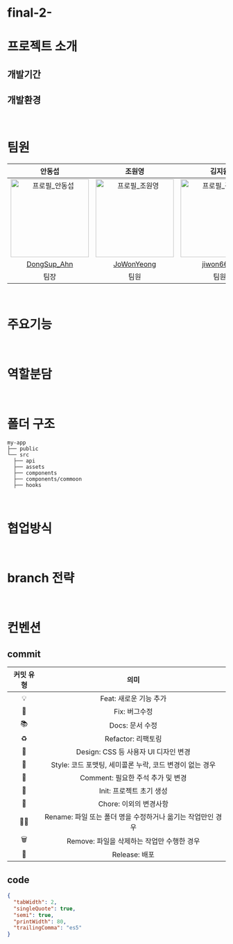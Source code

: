 # final-2-

# 프로젝트 소개

## 개발기간

## 개발환경

<br />

# 팀원

|안동섭|조원영|김지원|박지은|
| :---: | :---: | :---: | :---: |
| <img width="180" alt="프로필_안동섭" src="https://avatars.githubusercontent.com/u/96939334?s=400&u=6a4e635ccb574702b10b9464ce61bba61abefc72&v=4"> | <img width="180" alt="프로필_조원영" src="https://avatars.githubusercontent.com/u/92977925?v=4"> | <img width="180" alt="프로필_김지원" src="https://avatars.githubusercontent.com/u/126536438?v=4"> | <img width="180" alt="프로필_박지은" src="https://avatars.githubusercontent.com/u/98686191?v=4"> |
| [DongSup_Ahn](https://github.com/D-Sup) | [JoWonYeong](https://github.com/JoWonYeong) | [jiwon6635](https://github.com/jiwon6635) | [Eunnnnnnnn](https://github.com/Eunnnnnnnn) |
| 팀장 | 팀원 | 팀원 | 팀원 |

<br />

# 주요기능

<br />

# 역할분담

<br />

# 폴더 구조 

```
my-app
├── public
└── src
  ├── api
  ├── assets
  ├── components
  ├── components/commoon
  ├── hooks
```

<br />

# 협업방식

<br />

# branch 전략

<br />

# 컨벤션

## commit

| 커밋 유형 | 의미 |
| :---: | :---: |
| 💡 | Feat: 새로운 기능 추가 |
| 🐛 | Fix: 버그수정 |
| 📚 | Docs: 문서 수정 |
| ♻️ | Refactor: 리팩토링 |
| 🎨 | Design: CSS 등 사용자 UI 디자인 변경 |
| 💄 | Style: 코드 포맷팅, 세미콜론 누락, 코드 변경이 없는 경우 |
| 💬 | Comment: 필요한 주석 추가 및 변경 |
| 🌱 | Init: 프로젝트 초기 생성 |
| 🐾 | Chore: 이외의 변경사항 |
| ✍🏻 | Rename: 파일 또는 폴더 명을 수정하거나 옮기는 작업만인 경우 |
| 🗑️ | Remove: 파일을 삭제하는 작업만 수행한 경우 |
| 🚀 | Release: 배포 |

## code

```json
{
  "tabWidth": 2,
  "singleQuote": true,
  "semi": true,
  "printWidth": 80,
  "trailingComma": "es5"
}
```